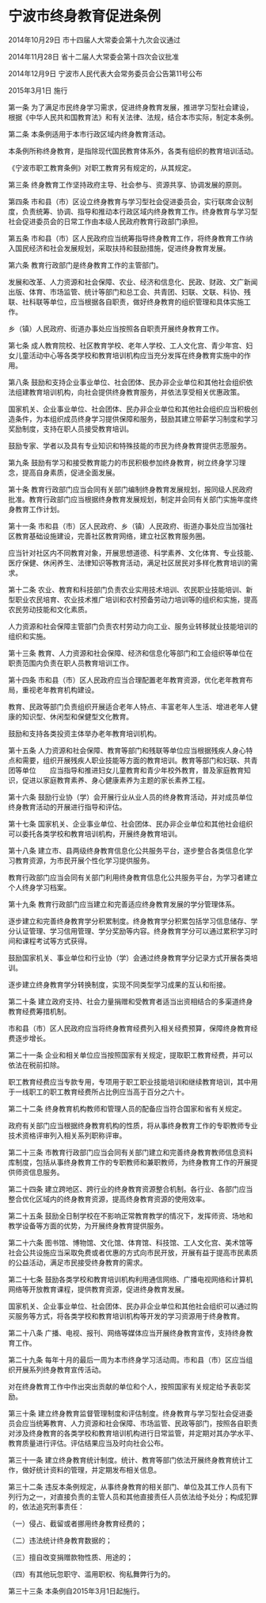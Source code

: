 # 宁波市终身教育促进条例

2014年10月29日 市十四届人大常委会第十九次会议通过

2014年11月28日 省十二届人大常委会第十四次会议批准

2014年12月9日 宁波市人民代表大会常务委员会公告第11号公布

2015年3月1日 施行

<!-- INFO END -->

第一条 为了满足市民终身学习需求，促进终身教育发展，推进学习型社会建设，根据《中华人民共和国教育法》和有关法律、法规，结合本市实际，制定本条例。

第二条 本条例适用于本市行政区域内终身教育活动。

本条例所称终身教育，是指除现代国民教育体系外，各类有组织的教育培训活动。

《宁波市职工教育条例》对职工教育另有规定的，从其规定。

第三条 终身教育工作坚持政府主导、社会参与、资源共享、协调发展的原则。

第四条 市和县（市）区设立终身教育与学习型社会促进委员会，实行联席会议制度，负责统筹、协调、指导和推动本行政区域内终身教育工作。终身教育与学习型社会促进委员会的日常工作由本级人民政府教育行政部门承担。

第五条 市和县（市）区人民政府应当统筹指导终身教育工作，将终身教育工作纳入国民经济和社会发展规划，采取扶持和鼓励措施，促进终身教育发展。

第六条 教育行政部门是终身教育工作的主管部门。

发展和改革、人力资源和社会保障、农业、经济和信息化、民政、财政、文广新闻出版、体育、市场监管、统计等部门和总工会、共青团、妇联、文联、科协、残联、社科联等单位，应当根据各自职责，做好终身教育的组织管理和具体实施工作。

乡（镇）人民政府、街道办事处应当按照各自职责开展终身教育工作。

第七条 成人教育院校、社区教育学校、老年人学校、工人文化宫、青少年宫、妇女儿童活动中心等各类学校和教育培训机构应当充分发挥在终身教育实施中的作用。

第八条 鼓励和支持企业事业单位、社会团体、民办非企业单位和其他社会组织依法组建教育培训机构，向社会提供终身教育服务，并依法享受相关优惠政策。

国家机关、企业事业单位、社会团体、民办非企业单位和其他社会组织应当积极创造条件，为本组织成员终身学习提供保障和服务，鼓励其建立带薪学习制度和学习奖励制度，支持在职人员接受教育培训。

鼓励专家、学者以及具有专业知识和特殊技能的市民为终身教育提供志愿服务。

第九条 鼓励有学习和接受教育能力的市民积极参加终身教育，树立终身学习理念，提高自身素质，促进全面发展。

第十条 教育行政部门应当会同有关部门编制终身教育发展规划，报同级人民政府批准。教育行政部门应当根据终身教育发展规划，制定并会同有关部门实施年度终身教育工作计划。

第十一条 市和县（市）区人民政府、乡（镇）人民政府、街道办事处应当加强社区教育基础设施建设，完善社区教育网络，建立社区教育服务圈。

应当针对社区内不同教育对象，开展思想道德、科学素养、文化体育、专业技能、医疗保健、休闲养生、法律知识等教育活动，满足社区居民对多样化教育培训的需求。

第十二条 农业、教育和科技部门负责农业实用技术培训、农民职业技能培训、新型职业农民培育、农业技术推广培训和农村预备劳动力培训等的组织和实施，提高农民劳动技能和文化素质。

人力资源和社会保障主管部门负责农村劳动力向工业、服务业转移就业技能培训的组织和实施。

第十三条 教育、人力资源和社会保障、经济和信息化等部门和工会组织等单位在职责范围内负责在职人员教育培训工作。

第十四条 市和县（市）区人民政府应当合理配置老年教育资源，优化老年教育布局，重视老年教育机构建设。

教育、民政等部门负责组织开展适合老年人特点、丰富老年人生活、增进老年人健康的知识型、休闲型和保健型文化教育。

鼓励和支持各类投资主体举办老年教育培训机构。

第十五条 人力资源和社会保障、教育等部门和残联等单位应当根据残疾人身心特点和需要，组织开展残疾人职业技能等方面的教育培训。教育等部门和妇联、共青团等单位　　应当指导和推进妇女儿童教育和青少年校外教育，普及家庭教育知识，促进以家庭教育素养、身心健康素养为主题的家长素养工程。

第十六条 鼓励行业协（学）会开展行业从业人员的终身教育活动，并对成员单位终身教育活动的开展进行指导和评估。

第十七条 国家机关、企业事业单位、社会团体、民办非企业单位和其他社会组织可以委托各类学校和教育培训机构，开展终身教育培训。

第十八条 建立市、县两级终身教育信息化公共服务平台，逐步整合各类信息化学习教育资源，为市民开展个性化学习提供服务。

教育行政部门应当会同有关部门利用终身教育信息化公共服务平台，为学习者建立个人终身学习档案。

第十九条 教育行政部门应当建立和完善适应终身教育发展的学分管理体系。

逐步建立和完善终身教育学分积累制度。终身教育学分积累包括学习信息储存、学分认证管理、学习信用管理、学分奖励等内容。终身教育学分可以通过累积学习时间和课程考试等方式获得。

鼓励国家机关、事业单位和行业协（学）会通过终身教育学分记录方式开展各类培训。

逐步建立终身教育学分转换制度，实现不同类型学习成果的互认和衔接。

第二十条 建立政府支持、社会力量捐赠和受教育者适当出资相结合的多渠道终身教育经费筹措机制。

市和县（市）区人民政府应当将终身教育经费列入相关经费预算，保障终身教育经费逐步增长。

第二十一条 企业和相关单位应当按照国家有关规定，提取职工教育经费，并可以依法在税前扣除。

职工教育经费应当专款专用，专项用于职工职业技能培训和继续教育培训，其中用于一线职工的职工教育经费所占比例应当高于百分之六十。

第二十二条 终身教育机构教师和管理人员的配备应当符合国家和省有关规定。

政府有关部门应当根据终身教育机构的性质，将从事终身教育工作的专职教师专业技术资格评审列入相关系列职称评审。

第二十三条 市教育行政部门应当会同有关部门建立和完善终身教育教师信息资料库制度，包括从事终身教育工作的专职教师和兼职教师，为终身教育工作的开展提供师资信息服务。

第二十四条 建立跨地区、跨行业的终身教育资源整合机制。各行业、各部门应当整合优化区域内的终身教育资源，提高终身教育资源的使用效率。

第二十五条 鼓励全日制学校在不影响正常教育教学的情况下，发挥师资、场地和教学设备等方面的优势，为开展终身教育提供服务。

第二十六条 图书馆、博物馆、文化馆、体育馆、科技馆、工人文化宫、美术馆等社会公共设施应当采取免费或者优惠的方式向市民开放，开展有益于提高市民素质的公益活动，满足市民接受终身教育的需求。

第二十七条 鼓励各类学校和教育培训机构利用通信网络、广播电视网络和计算机网络等开放教育课程，提供教育资源，促进终身教育发展。

国家机关、企业事业单位、社会团体、民办非企业单位和其他社会组织可以通过购买服务等方式，将各类学校和教育培训机构等开发的学习资源用于终身教育。

第二十八条 广播、电视、报刊、网络等媒体应当开展终身教育宣传，支持终身教育工作。

第二十九条 每年十月的最后一周为本市终身学习活动周。市和县（市）区应当组织开展系列终身教育宣传活动。

对在终身教育工作中作出突出贡献的单位和个人，按照国家有关规定给予表彰奖励。

第三十条 建立终身教育监督管理制度和评估制度。终身教育与学习型社会促进委员会应当统筹教育、人力资源和社会保障、市场监管、民政等部门，按照各自职责对涉及终身教育的各类学校和教育培训机构进行日常监管，并定期对其办学水平、教育质量进行评估。评估结果应当及时向社会公布。

第三十一条 建立终身教育统计制度。统计、教育等部门依法开展终身教育统计工作，做好统计资料的管理，并定期发布相关信息。

第三十二条 违反本条例规定，从事终身教育的相关部门、单位及其工作人员有下列行为之一，对直接负责的主管人员和其他直接责任人员依法给予处分；构成犯罪的，依法追究刑事责任：

（一）侵占、截留或者挪用终身教育经费的；

（二）违法统计终身教育数据的；

（三）擅自改变捐赠款物性质、用途的；

（四）有其他玩忽职守、滥用职权、徇私舞弊行为的。

第三十三条 本条例自2015年3月1日起施行。